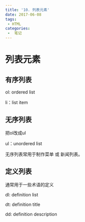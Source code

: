 ```yaml
---
title: '10. 列表元素'
date: 2017-06-08
tags:
 - HTML
categories:
 -  笔记
---
```


# 列表元素

## 有序列表

ol: ordered list

li：list item 

## 无序列表

把ol改成ul

ul：unordered list

无序列表常用于制作菜单 或 新闻列表。

## 定义列表

通常用于一些术语的定义

dl: definition list

dt: definition title

dd: definition description
